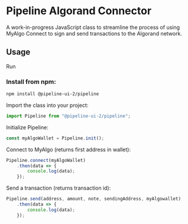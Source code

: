 # Pipeline Algorand Connector
A work-in-progress JavaScript class to streamline the process of using MyAlgo Connect to sign and send transactions to the Algorand network. 
## Usage
Run 
### Install from npm:
```bash
npm install @pipeline-ui-2/pipeline
```
Import the class into your project:
```javascript
import Pipeline from "@pipeline-ui-2/pipeline";
```
Initialize Pipeline:
```javascript
const myAlgoWallet = Pipeline.init();
```
Connect to MyAlgo (returns first address in wallet):
```javascript
Pipeline.connect(myAlgoWallet)
    .then(data => {
        console.log(data);
    });
```
Send a transaction (returns transaction id):
```javascript
Pipeline.send(address, amount, note, sendingAddress, myAlgowallet)
    .then(data => {
        console.log(data);
    });
```
